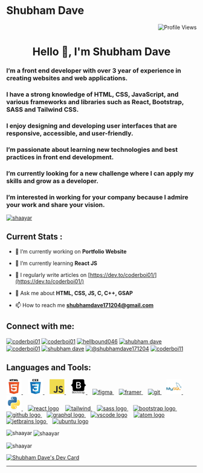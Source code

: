 # Shubham Dave

<p align="right"> <img src="https://komarev.com/ghpvc/?username=shaayar&label=Profile%20views&color=0e75b6&style=flat" alt="Profile Views" /> </p>

<h1 align="center">Hello 👋, I'm Shubham Dave</h1>

<h3 align="left">I’m a front end developer with over 3 year of experience in creating websites and web applications.</h3>
<h3 align="left">I have a strong knowledge of HTML, CSS, JavaScript, and various frameworks and libraries such as React, Bootstrap, SASS and Tailwind CSS.</h3>
<h3 align="left">I enjoy designing and developing user interfaces that are responsive, accessible, and user-friendly.</h3>
<h3 align="left">I’m passionate about learning new technologies and best practices in front end development.</h3>
<h3 align="left">I’m currently looking for a new challenge where I can apply my skills and grow as a developer.</h3>
<h3 align="left">I’m interested in working for your company because I admire your work and share your vision.</h3>

<!--[![MasterHead](https://t4.ftcdn.net/jpg/03/08/82/39/360_F_308823955_XTMT8TNKmOYnPEwmEmfnskgNqQv3hQE5.jpg)](https://t4.ftcdn.net/jpg/03/08/82/39/360_F_308823955_XTMT8TNKmOYnPEwmEmfnskgNqQv3hQE5.jpg)-->

<p align="left"> <a href="https://github.com/ryo-ma/github-profile-trophy"><img src="https://github-profile-trophy.vercel.app/?username=shaayar" alt="shaayar" /></a> </p>

## Current Stats :

- 🔭 I’m currently working on **Portfolio Website**

- 🌱 I’m currently learning **React JS**

- 📝 I regularly write articles on [https://dev.to/coderboi01/](https://dev.to/coderboi01/)

- 💬 Ask me about **HTML, CSS, JS, C, C++, GSAP**

- 📫 How to reach me **<shubhamdave171204@gmail.com>**

## Connect with me:

<p align="left">
<a href="https://codepen.io/coderboi01" target="blank"><img align="center" src="https://raw.githubusercontent.com/rahuldkjain/github-profile-readme-generator/master/src/images/icons/Social/codepen.svg" alt="coderboi01" height="30" width="40" /></a>
<a href="https://dev.to/coderboi01" target="blank"><img align="center" src="https://raw.githubusercontent.com/rahuldkjain/github-profile-readme-generator/master/src/images/icons/Social/devto.svg" alt="coderboi01" height="30" width="40" /></a>
<a href="https://twitter.com/hellbound046" target="blank"><img align="center" src="https://raw.githubusercontent.com/rahuldkjain/github-profile-readme-generator/master/src/images/icons/Social/twitter.svg" alt="hellbound046" height="30" width="40" /></a>
<a href="https://linkedin.com/in/shubham dave" target="blank"><img align="center" src="https://raw.githubusercontent.com/rahuldkjain/github-profile-readme-generator/master/src/images/icons/Social/linked-in-alt.svg" alt="shubham dave" height="30" width="40" /></a>
<a href="https://instagram.com/coderboi01" target="blank"><img align="center" src="https://raw.githubusercontent.com/rahuldkjain/github-profile-readme-generator/master/src/images/icons/Social/instagram.svg" alt="coderboi01" height="30" width="40" /></a>
<a href="https://dribbble.com/shubham dave" target="blank"><img align="center" src="https://raw.githubusercontent.com/rahuldkjain/github-profile-readme-generator/master/src/images/icons/Social/dribbble.svg" alt="shubham dave" height="30" width="40" /></a>
<a href="https://medium.com/@shubhamdave171204" target="blank"><img align="center" src="https://raw.githubusercontent.com/rahuldkjain/github-profile-readme-generator/master/src/images/icons/Social/medium.svg" alt="@shubhamdave171204" height="30" width="40" /></a>
<a href="https://www.codechef.com/users/coderboi11" target="blank"><img align="center" src="https://cdn.jsdelivr.net/npm/simple-icons@3.1.0/icons/codechef.svg" alt="coderboi11" height="30" width="40" /></a>
</p>

## Languages and Tools:
<p align="left">
<!-- html -->
  <a href="https://www.w3.org/html/" target="_blank" rel="noreferrer"> <img src="https://raw.githubusercontent.com/devicons/devicon/master/icons/html5/html5-original-wordmark.svg" alt="html5" width="40" height="40"/> </a>
  <img width="9" />
  <!-- css -->
  <a href="https://www.w3schools.com/css/" target="_blank" rel="noreferrer"> <img src="https://raw.githubusercontent.com/devicons/devicon/master/icons/css3/css3-original-wordmark.svg" alt="css3" width="40" height="40"/> </a>
  <img width="9" />
  <!-- js -->
  <a href="https://developer.mozilla.org/en-US/docs/Web/JavaScript" target="_blank" rel="noreferrer"> <img src="https://raw.githubusercontent.com/devicons/devicon/master/icons/javascript/javascript-original.svg" alt="javascript" width="40" height="40"/> </a>
  <img width="9" />
  <!-- bash -->
  <a href="https://getbootstrap.com" target="_blank" rel="noreferrer"> <img src="https://raw.githubusercontent.com/devicons/devicon/master/icons/bootstrap/bootstrap-plain-wordmark.svg" alt="bootstrap" width="40" height="40"/> </a>
  <img width="9" />
  <!-- figma -->
  <a href="https://www.figma.com/" target="_blank" rel="noreferrer"> <img src="https://www.vectorlogo.zone/logos/figma/figma-icon.svg" alt="figma" width="40" height="40"/> </a>
  <img width="9" />
  <!-- framer -->
  <a href="https://www.framer.com/" target="_blank" rel="noreferrer"> <img src="https://www.vectorlogo.zone/logos/framer/framer-icon.svg" alt="framer" width="40" height="40"/> </a>
  <img width="9" />
  <!-- git -->
  <a href="https://git-scm.com/" target="_blank" rel="noreferrer"> <img src="https://www.vectorlogo.zone/logos/git-scm/git-scm-icon.svg" alt="git" width="40" height="40"/> </a>
  <img width="9" />
  <!-- mysql -->
  <a href="https://www.mysql.com/" target="_blank" rel="noreferrer"> <img src="https://raw.githubusercontent.com/devicons/devicon/master/icons/mysql/mysql-original-wordmark.svg" alt="mysql" width="40" height="40"/> </a>
  <img width="9" />
  <!-- python -->
  <a href="https://www.python.org" target="_blank" rel="noreferrer"> <img src="https://raw.githubusercontent.com/devicons/devicon/master/icons/python/python-original.svg" alt="python" width="40" height="40"/> </a>
  <img width="9" />
  <!-- react -->
  <a href="https://reactjs.org/" target="_blank" rel="noreferrer noopener"><img src="https://cdn.jsdelivr.net/gh/devicons/devicon/icons/react/react-original.svg" height="32" alt="react logo" width="40" height="40" /></a>
  <img width="9">
  <!-- tailwind -->
  <a href="https://tailwindcss.com/" target="_blank" rel="noreferrer"> <img src="https://www.vectorlogo.zone/logos/tailwindcss/tailwindcss-icon.svg" alt="tailwind" width="40" height="40"/> </a>
  <img width="9" />
  <!-- sass -->
  <a href="https://sass-lang.com/" target="_blank">  <img src="https://cdn.jsdelivr.net/gh/devicons/devicon/icons/sass/sass-original.svg" height="32" alt="sass logo"  /> </a>
  <img width="9" />
  <!-- bootstrap -->
  <a href="https://getbootstrap.com/" target="_blank" rel="noreferrer"> <img src="https://cdn.jsdelivr.net/gh/devicons/devicon/icons/bootstrap/bootstrap-original.svg" height="32" alt="bootstrap logo" /> </a>
  <img width="9" />
  <!-- github -->
  <a href="https://github.com/" target="_blank" rel="noopener noreferrer"> <img src="https://skillicons.dev/icons?i=github" height="32" alt="github logo" /> </a>
  <img width="9" />
  <!-- graphql -->
  <a href="https://graphql.org/" target="_blank" rel="noopener noreferrer"> <img src="https://cdn.jsdelivr.net/gh/devicons/devicon/icons/graphql/graphql-plain.svg" height="32" alt="graphql logo" /> </a>
  <img width="9" />
  <!-- vscode -->
  <a href="https://code.visualstudio.com/" rel="noopener noreferrer" target="_blank"><img src="https://cdn.jsdelivr.net/gh/devicons/devicon/icons/vscode/vscode-original.svg" height="32" alt="vscode logo"  /></a>  
  <img width="9" />
  <!-- atom -->
  <a href="https://atom-editor.cc/" rel="noopener noreferrer" target="_blank"> <img src="https://cdn.jsdelivr.net/gh/devicons/devicon/icons/atom/atom-original.svg" height="32" alt="atom logo"  /></a>
  <img width="9" />
  <!-- jetbrains -->
  <a href="https://jetbrains.com/" rel="noopener noreferrer" target="_blank"> <img src="https://cdn.jsdelivr.net/gh/devicons/devicon/icons/jetbrains/jetbrains-original.svg" height="32" alt="jetbrains logo"  /> </a>
  <img width="9" />
  <!-- ubuntu -->
  <a href="https://ubuntu.com/" rel="noopener noreferrer" target="_blank"> <img src="https://cdn.simpleicons.org/ubuntu/E95420" height="32" alt="ubuntu logo"  /> </a>
</p>

<p><img align="left" src="https://github-readme-stats.vercel.app/api/top-langs?username=shaayar&show_icons=true&locale=en&layout=compact" alt="shaayar" /></p>

<p>&nbsp;<img align="center" src="https://github-readme-stats.vercel.app/api?username=shaayar&show_icons=true&locale=en" alt="shaayar" /></p>

<p><img align="center" src="https://github-readme-streak-stats.herokuapp.com/?user=shaayar&" alt="shaayar" /></p>

<a href="https://app.daily.dev/coderboi"><img src="https://api.daily.dev/devcards/v2/KnmDnhUIIpHyrLaKnIVh3.png?r=fmg&type=wide" width="652" alt="Shubham Dave's Dev Card"/></a>
****
